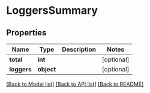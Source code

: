 # LoggersSummary

## Properties
Name | Type | Description | Notes
------------ | ------------- | ------------- | -------------
**total** | **int** |  | [optional] 
**loggers** | **object** |  | [optional] 

[[Back to Model list]](../README.md#documentation-for-models) [[Back to API list]](../README.md#documentation-for-api-endpoints) [[Back to README]](../README.md)


